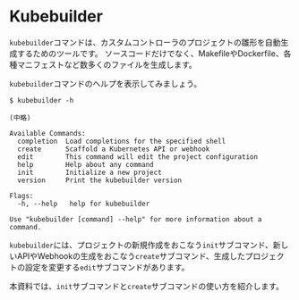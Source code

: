 # Kubebuilder

`kubebuilder`コマンドは、カスタムコントローラのプロジェクトの雛形を自動生成するためのツールです。
ソースコードだけでなく、MakefileやDockerfile、各種マニフェストなど数多くのファイルを生成します。

`kubebuilder`コマンドのヘルプを表示してみましょう。

```console
$ kubebuilder -h

(中略)

Available Commands:
  completion  Load completions for the specified shell
  create      Scaffold a Kubernetes API or webhook
  edit        This command will edit the project configuration
  help        Help about any command
  init        Initialize a new project
  version     Print the kubebuilder version

Flags:
  -h, --help   help for kubebuilder

Use "kubebuilder [command] --help" for more information about a command.
```

`kubebuilder`には、プロジェクトの新規作成をおこなう`init`サブコマンド、新しいAPIやWebhookの生成をおこなう`create`サブコマンド、生成したプロジェクトの設定を変更する`edit`サブコマンドがあります。

本資料では、`init`サブコマンドと`create`サブコマンドの使い方を紹介します。
